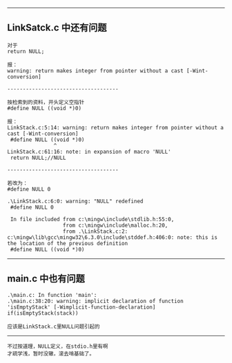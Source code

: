 -------------------------------
   LinkSatck.c 中还有问题
-------------------------------
    对于
    return NULL;
    
    报：
    warning: return makes integer from pointer without a cast [-Wint-conversion]

    ------------------------------------
    
    按检索到的资料，开头定义空指针
    #define NULL ((void *)0)

    报：
    LinkStack.c:5:14: warning: return makes integer from pointer without a cast [-Wint-conversion]
     #define NULL ((void *)0)
                   ^
    LinkStack.c:61:16: note: in expansion of macro 'NULL'
     return NULL;//NULL

    ------------------------------------

    若改为：
    #define NULL 0

    .\LinkStack.c:6:0: warning: "NULL" redefined
     #define NULL 0

     In file included from c:\mingw\include\stdlib.h:55:0,
                      from c:\mingw\include\malloc.h:20,
                      from .\LinkStack.c:2:
    c:\mingw\lib\gcc\mingw32\6.3.0\include\stddef.h:406:0: note: this is the location of the previous definition
     #define NULL ((void *)0)

-------------------------------
   main.c 中也有问题
-------------------------------

    .\main.c: In function 'main':
    .\main.c:38:20: warning: implicit declaration of function 'isEmptyStack' [-Wimplicit-function-declaration]
    if(isEmptyStack(stack))

    应该是LinkStack.c里NULL问题引起的

-------------------------------
    不过按道理，NULL定义，在stdio.h里有啊
    才疏学浅，暂时没辙，滚去啃基础了。
